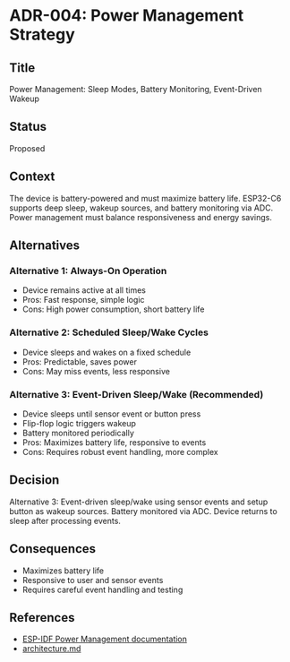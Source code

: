 # ADR-004: Power Management Strategy

## Title
Power Management: Sleep Modes, Battery Monitoring, Event-Driven Wakeup

## Status
Proposed

## Context
The device is battery-powered and must maximize battery life. ESP32-C6 supports deep sleep, wakeup sources, and battery monitoring via ADC. Power management must balance responsiveness and energy savings.

## Alternatives
### Alternative 1: Always-On Operation
- Device remains active at all times
- Pros: Fast response, simple logic
- Cons: High power consumption, short battery life

### Alternative 2: Scheduled Sleep/Wake Cycles
- Device sleeps and wakes on a fixed schedule
- Pros: Predictable, saves power
- Cons: May miss events, less responsive

### Alternative 3: Event-Driven Sleep/Wake (Recommended)
- Device sleeps until sensor event or button press
- Flip-flop logic triggers wakeup
- Battery monitored periodically
- Pros: Maximizes battery life, responsive to events
- Cons: Requires robust event handling, more complex

## Decision
Alternative 3: Event-driven sleep/wake using sensor events and setup button as wakeup sources. Battery monitored via ADC. Device returns to sleep after processing events.

## Consequences
- Maximizes battery life
- Responsive to user and sensor events
- Requires careful event handling and testing

## References
- [ESP-IDF Power Management documentation](https://docs.espressif.com/projects/esp-idf/en/latest/esp32/api-reference/system/power_management.html)
- [architecture.md](../../architecture.md)
